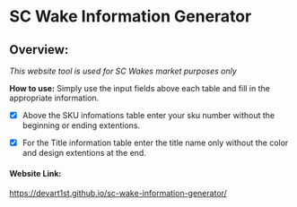 # SC Wake Information Generator

## Overview:
*This website tool is used for SC Wakes market purposes only*

**How to use:**
Simply use the input fields above each table and fill in the appropriate information.

 - [x] Above the SKU infomations table enter your sku number without the beginning or ending extentions.

 - [x] For the Title information table enter the title name only without the color and design extentions at the end.

#### Website Link:
https://devart1st.github.io/sc-wake-information-generator/
